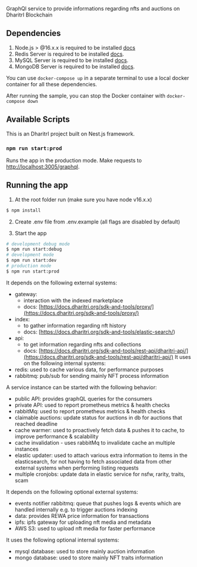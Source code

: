GraphQl service to provide informations regarding nfts and auctions on DharitrI Blockchain

## Dependencies

1. Node.js > @16.x.x is required to be installed [docs](https://nodejs.org/en/)
1. Redis Server is required to be installed [docs](https://redis.io/).
1. MySQL Server is required to be installed [docs](https://dev.mysql.com/doc/refman/8.0/en/installing.html).
1. MongoDB Server is required to be installed [docs](https://www.mongodb.com/docs/manual/installation).

You can use `docker-compose up` in a separate terminal to use a local docker container for all these dependencies.

After running the sample, you can stop the Docker container with `docker-compose down`

## Available Scripts

This is an DharitrI project built on Nest.js framework.

### `npm run start:prod`

Runs the app in the production mode.
Make requests to [http://localhost:3005/graphql](http://localhost:3005/graphql).

## Running the app

1. At the root folder run (make sure you have node v16.x.x)

```bash
$ npm install
```

2. Create .env file from .env.example (all flags are disabled by default)

3. Start the app

```bash
# development debug mode
$ npm run start:debug
# development mode
$ npm run start:dev
# production mode
$ npm run start:prod
```

It depends on the following external systems:

- gateway:
  - interaction with the indexed marketplace
  - docs: [https://docs.dharitri.org/sdk-and-tools/proxy/](https://docs.dharitri.org/sdk-and-tools/proxy/)
- index:
  - to gather information regarding nft history
  - docs: [https://docs.dharitri.org/sdk-and-tools/elastic-search/)
- api:
  - to get information regarding nfts and collections
  - docs: [https://docs.dharitri.org/sdk-and-tools/rest-api/dharitri-api/](https://docs.dharitri.org/sdk-and-tools/rest-api/dharitri-api/)
    It uses on the following internal systems:
- redis: used to cache various data, for performance purposes
- rabbitmq: pub/sub for sending mainly NFT process information

A service instance can be started with the following behavior:

- public API: provides graphQL queries for the consumers
- private API: used to report prometheus metrics & health checks
- rabbitMq: used to report prometheus metrics & health checks
- claimable auctions: update status for auctions in db for auctions that reached deadline
- cache warmer: used to proactively fetch data & pushes it to cache, to improve performance & scalability
- cache invalidation - uses rabbitMq to invalidate cache an multiple instances
- elastic updater: used to attach various extra information to items in the elasticsearch, for not having to fetch associated data from other external systems when performing listing requests
- multiple cronjobs: update data in elastic service for nsfw, rarity, traits, scam

It depends on the following optional external systems:

- events notifier rabbitmq: queue that pushes logs & events which are handled internally e.g. to trigger auctions indexing
- data: provides REWA price information for transactions
- ipfs: ipfs gateway for uploading nft media and metadata
- AWS S3: used to upload nft media for faster performance

It uses the following optional internal systems:

- mysql database: used to store mainly auction information
- mongo database: used to store mainly NFT traits information
